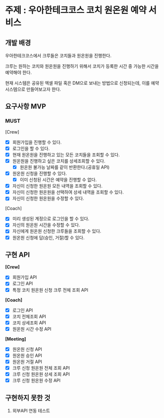 # 주제 : 우아한테크코스 코치 원온원 예약 서비스

## 개발 배경

우아한테크코스에서 크루들은 코치들과 원온원을 진행한다.

크루는 원하는 코치와 원온원을 진행하기 위해서 코치가 등록한 시간 중 가능한 시간을 예약해야 한다.

현재 시스템은 공유된 엑셀 파일 혹은 DM으로 보내는 방법으로 신청되는데, 이를 예약 시스템으로 만들어보고자 한다.

## 요구사항 MVP

### MUST

[Crew]

- [X]  회원가입을 진행할 수 있다.
- [X]  로그인을 할 수 있다.
- [X]  현재 원온원을 진행하고 있는 모든 코치들을 조회할 수 있다.
- [X]  원온원을 진행하고 싶은 코치를 상세조회할 수 있다.
    - [X] 원온원 불가능 날짜를 같이 반환한다.(공휴일 API)
- [X]  원온원 신청을 진행할 수 있다.
    - [X]  이미 신청된 시간은 예약을 진행할 수 없다.
- [X] 자신이 신청한 원온원 모든 내역을 조회할 수 있다.
- [X] 자신이 신청한 원온원을 선택하여 상세 내역을 조회할 수 있다.
- [X] 자신이 신청한 원온원을 수정할 수 있다.

[Coach]

- [X]  미리 생성된 계정으로 로그인을 할 수 있다.
- [X]  자신의 원온원 시간을 수정할 수 있다.
- [X]  자신에게 원온원 신청한 크루들을 조회할 수 있다.
- [X]  원온원 신청에 답(승인, 거절)할 수 있다.

## 구현 API

**[Crew]**

- [X] 회원가입 API
- [X] 로그인 API
- [X] 특정 코치 원온원 신청 크루 전체 조회 API

**[Coach]**

- [X] 로그인 API
- [X] 코치 전체조회 API
- [X] 코치 상세조회 API
- [X] 원온원 시간 수정 API

**[Meeting]**

- [X] 원온원 신청 API
- [X] 원온원 승인 API
- [X] 원온원 거절 API
- [X] 크루 신청 원온원 전체 조회 API
- [X] 크루 신청 원온원 상세 조회 API
- [X] 크루 신청 원온원 수정 API

## 구현하지 못한 것

1. 외부API 연동 테스트
